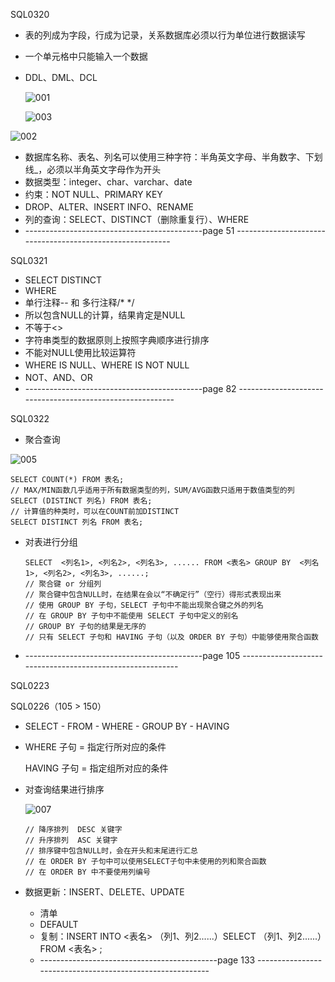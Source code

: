 SQL0320

-  表的列成为字段，行成为记录，关系数据库必须以行为单位进行数据读写

- 一个单元格中只能输入一个数据

- DDL、DML、DCL

  ![001](C:\Users\caofei\Desktop\DayNote\SQL\001.png)

  ![003](C:\Users\caofei\Desktop\DayNote\SQL\003.png)

![002](C:\Users\caofei\Desktop\DayNote\SQL\002.png)

-  数据库名称、表名、列名可以使用三种字符：半角英文字母、半角数字、下划线_，必须以半角英文字母作为开头
-  数据类型：integer、char、varchar、date
-  约束：NOT NULL、PRIMARY KEY
-  DROP、ALTER、INSERT INFO、RENAME
-  列的查询：SELECT、DISTINCT（删除重复行）、WHERE
-  --------------------------------------------page 51 ----------------------------------------------------------




SQL0321

-  SELECT DISTINCT
-  WHERE
-  单行注释-- 和 多行注释/* */
-  所以包含NULL的计算，结果肯定是NULL
-  不等于<>
-  字符串类型的数据原则上按照字典顺序进行排序
-  不能对NULL使用比较运算符
-  WHERE IS NULL、WHERE IS NOT NULL
-  NOT、AND、OR
-  --------------------------------------------page 82 ----------------------------------------------------------



SQL0322

-  聚合查询

  ![005](C:\Users\caofei\Desktop\DayNote\SQL\005.png)

  ```mysql
  SELECT COUNT(*) FROM 表名;
  // MAX/MIN函数几乎适用于所有数据类型的列，SUM/AVG函数只适用于数值类型的列
  SELECT (DISTINCT 列名) FROM 表名;
  // 计算值的种类时，可以在COUNT前加DISTINCT
  SELECT DISTINCT 列名 FROM 表名;
  ```

- 对表进行分组

  ```mysql
  SELECT  <列名1>, <列名2>, <列名3>, ...... FROM <表名> GROUP BY  <列名1>, <列名2>, <列名3>, ......;
  // 聚合键 or 分组列
  // 聚合键中包含NULL时，在结果在会以“不确定行”（空行）得形式表现出来
  // 使用 GROUP BY 子句，SELECT 子句中不能出现聚合键之外的列名
  // 在 GROUP BY 子句中不能使用 SELECT 子句中定义的别名
  // GROUP BY 子句的结果是无序的
  // 只有 SELECT 子句和 HAVING 子句（以及 ORDER BY 子句）中能够使用聚合函数 
  ```

- --------------------------------------------page 105 ----------------------------------------------------------


SQL0223

SQL0226（105 > 150）

-  SELECT - FROM - WHERE - GROUP BY - HAVING

- WHERE 子句 = 指定行所对应的条件

  HAVING 子句 = 指定组所对应的条件

- 对查询结果进行排序

  ![007](C:\Users\caofei\Desktop\DayNote\SQL\007.png)

  ```mysql
  // 降序排列  DESC 关键字
  // 升序排列  ASC 关键字
  // 排序键中包含NULL时，会在开头和末尾进行汇总
  // 在 ORDER BY 子句中可以使用SELECT子句中未使用的列和聚合函数
  // 在 ORDER BY 中不要使用列编号
  ```

- 数据更新：INSERT、DELETE、UPDATE

  -  清单
  - DEFAULT
  - 复制：INSERT INTO <表名> （列1、列2......）SELECT （列1、列2......）FROM <表名> ;
  - --------------------------------------------page 133 ----------------------------------------------------------
